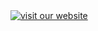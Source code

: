 <!--
<a no-external="true" href="http://www.hl7.org">
<img height="50" alt="visit the hl7 website" width="42" src="assets/images/hl7-logo.png"/>
</a>


================THIS IS FOR THE PROJECT LOGO AND URL ===============
-->

<a no-external="true" href="http://touchstone.aegis.net/touchstone">
<img alt="visit our website" class="img-responsive project-logo" src="assets/images/org_logo.png"/>
</a>
